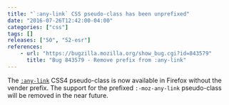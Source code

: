 ```yaml
---
title: "`:any-link` CSS pseudo-class has been unprefixed"
date: "2016-07-26T12:42:00-04:00"
categories: ["css"]
tags: []
releases: ["50", "52-esr"]
references:
    - url: "https://bugzilla.mozilla.org/show_bug.cgi?id=843579"
      title: "Bug 843579 - Remove prefix from :any-link"
---
```

The [`:any-link`](https://developer.mozilla.org/docs/Web/CSS/:any-link) CSS4 pseudo-class is now available in Firefox without the vender prefix. The support for the prefixed `:-moz-any-link` pseudo-class will be removed in the near future.

